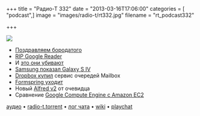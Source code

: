 +++
title = "Радио-Т 332"
date = "2013-03-16T17:06:00"
categories = [ "podcast",]
image = "images/radio-t/rt332.jpg"
filename = "rt_podcast332"

+++

![](https://radio-t.com/images/radio-t/rt332.jpg)

* [Поздравляем бородатого](http://readwrite.com/2013/03/15/happy-birthday-richard-stallman)
* [RIP Google Reader](http://mashable.com/2013/03/13/google-kills-google-reader/)
* И [это они убивают](http://www.fsf.org/blogs/sysadmin/google-backslides-on-federated-instant-messaging-on-purpose)
* [Samsung показал Galaxy S IV](http://arstechnica.com/gadgets/2013/03/samsung-unveils-the-new-eight-core-galaxy-s-iv/)
* [Dropbox купил](http://mashable.com/2013/03/15/dropbox-buys-mailbox/) сервис очередей Mailbox
* [Formspring уходит](http://www.businessinsider.com/formspring-is-closing-2013-3)
* Новый [Alfred v2](http://www.engadget.com/2013/03/15/alfred-v2-brings-workflows-automates-what-automator-might-not/) от очевидца
* Сравнение [Google Compute Engine с Amazon EC2](http://gigaom.com/2013/03/15/by-the-numbers-how-google-compute-engine-stacks-up-to-amazon-ec2/)

[аудио](https://cdn.radio-t.com/rt_podcast332.mp3) • [radio-t.torrent](https://cdn.radio-t.com/torrents/rt_podcast332.mp3.torrent) • [лог чата](http://chat.radio-t.com/logs/radio-t-332.html) • [wiki](http://wiki.radio-t.com/%D0%92%D1%8B%D0%BF%D1%83%D1%81%D0%BA_332) • [playchat](http://playchat.radio-t.com/?vol=331)<audio src="https://cdn.radio-t.com/rt_podcast332.mp3" preload="none"></audio>
